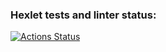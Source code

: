 ### Hexlet tests and linter status:
[![Actions Status](https://github.com/qusilon/java-project-78/actions/workflows/hexlet-check.yml/badge.svg)](https://github.com/qusilon/java-project-78/actions)